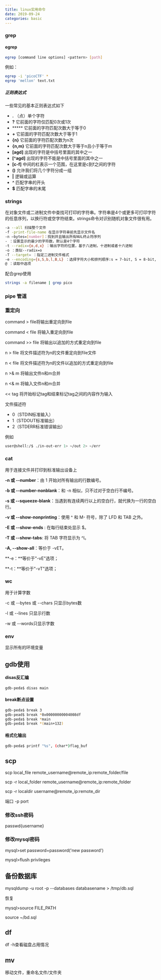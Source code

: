 ```yaml
---
title: linux实用命令
date: 2019-09-24
categories: basic
---
```




### grep

#### egrep

```bash
egrep [command line options] <pattern> [path]
```

例如：

```bash
egrep -i 'picoCTF' *
egrep 'mellon' text.txt
```

##### 正则表达式

一些常见的基本正则表达式如下

- **.** （点）单个字符
- **?** 它前面的字符仅匹配0次或1次
- ***** 它前面的字符匹配次数大于等于0
- **+** 它前面的字符匹配次数大于等于1
- **{n}** 它前面的字符匹配次数为n次
- **{n,m}** 它前面的字符匹配次数大于等于n且小于等于m
- **[agd]** 出现的字符是中括号里面的其中之一
- **[^agd]** 出现的字符不能是中括号里面的其中之一
- **[c-f]** 中间的杠表示一个范围，在这里是c到f之间的字符
- **()** 允许我们将几个字符分成一组
- **|** 逻辑或运算
- **^** 匹配字串的开头
- **$** 匹配字串的末尾

### strings 

在对象文件或二进制文件中查找可打印的字符串。字符串是4个或更多可打印字符的任意序列，以换行符或空字符结束。strings命令对识别随机对象文件很有用。

```bash
-a --all 扫描整个文件
-f -print-file-name 在显示字符串前先显示文件名
-n –bytes=[number]：找到并且输出所有NUL终止符序列
- ：设置显示的最少的字符数，默认是4个字符
-t --radix={o,d,x} ：输出字符的位置，基于八进制，十进制或者十六进制
-o ：类似--radix=o
-T --target= ：指定二进制文件格式
-e --encoding={s,S,b,l,B,L} ：选择字符大小和排列顺序:s = 7-bit, S = 8-bit, {b,l} = 16-bit, {B,L} = 32-bit
@ ：读取中选项
```

配合grep使用

```bash
strings -a filename | grep pico
```

### pipe 管道

### 重定向

command > file将输出重定向到file

command < file 将输入重定向到file

command >> file 将输出以追加的方式重定向到file

n > file 将文件描述符为n的文件重定向到file文件

n < file 将文件描述符为n的文件以追加的方式重定向到file

n >& m 将输出文件n和m合并

n <& m 将输入文件n和m合并

<< tag 将开始标记tag和结束标记tag之间的内容作为输入

文件描述符

- 0（STDIN标准输入）
- 1（STDOUT标准输出）
- 2（STDERR标准错误输出）

例如

```bash
user@shell:/$ ./in-out-err 1> ~/out 2> ~/err
```

### cat

用于连接文件并打印到标准输出设备上

**-n 或 --number**：由 1 开始对所有输出的行数编号。

**-b 或 --number-nonblank**：和 -n 相似，只不过对于空白行不编号。

**-s 或 --squeeze-blank**：当遇到有连续两行以上的空白行，就代换为一行的空白行。

**-v 或 --show-nonprinting**：使用 ^ 和 M- 符号，除了 LFD 和 TAB 之外。

**-E 或 --show-ends** : 在每行结束处显示 $。

**-T 或 --show-tabs**: 将 TAB 字符显示为 ^I。

**-A, --show-all**：等价于 -vET。

**-e：**等价于"-vE"选项；

**-t：**等价于"-vT"选项；

### wc

用于计算字数

-c 或 --bytes 或 --chars 只显示bytes数

-l 或 --lines 只显示行数

-w 或 --words只显示字数

### env

显示所有的环境变量

## gdb使用

#### disas反汇编

```bash
gdb-peda$ disas main
```

#### break断点设置

```bash
gdb-peda$ break 3
gdb-pead$ break *0x00000000004008df
gdb-peda$ break *main
gdb-peda$ break *(main+132)
```

#### 格式化输出

```bash
gdb-peda$ printf "%s", (char*)flag_buf
```

## scp

scp local_file remote_username@remote_ip:remote_folder/file

scp -r local_folder remote_username@remote_ip:remote_folder

scp -r localdir username@remote_ip:remote_dir

端口 -p port

### 修改ssh密码

passwd{username}

### 修改mysql密码

mysql>set password=password('new password')

mysql>flush privileges

## 备份数据库

mysqldump -u root -p --databases databasename > /tmp/db.sql

恢复

mysql>source FILE_PATH

source ~/bd.sql

## df 

df -h查看磁盘占用情况

## mv

移动文件，重命名文件/文件夹